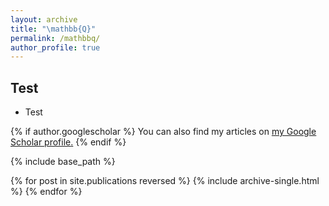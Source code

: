 ```yaml
---
layout: archive
title: "\mathbb{Q}"
permalink: /mathbbq/
author_profile: true
---
```


Test
------
* Test

{% if author.googlescholar %}
  You can also find my articles on <u><a href="{{author.googlescholar}}">my Google Scholar profile</a>.</u>
{% endif %}

{% include base_path %}

{% for post in site.publications reversed %}
  {% include archive-single.html %}
{% endfor %}
